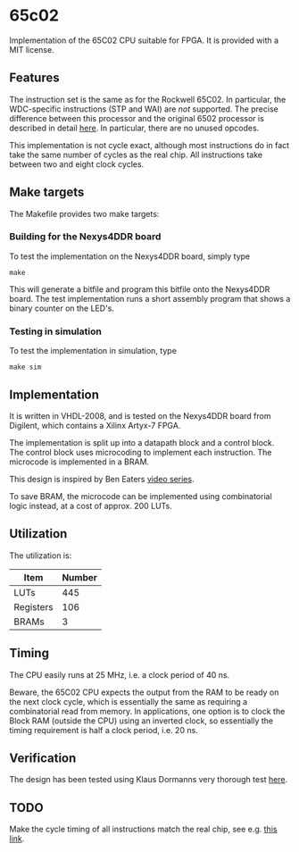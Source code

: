 # 65c02
Implementation of the 65C02 CPU suitable for FPGA. It is provided with a MIT license.

## Features
The instruction set is the same as for the Rockwell 65C02. In particular, the
WDC-specific instructions (STP and WAI) are *not* supported. The precise
difference between this processor and the original 6502 processor is described
in detail [here](http://6502.org/tutorials/65c02opcodes.html). In particular,
there are no unused opcodes.

This implementation is not cycle exact, although most instructions do in fact
take the same number of cycles as the real chip. All instructions take between
two and eight clock cycles.

## Make targets
The Makefile provides two make targets:

### Building for the Nexys4DDR board

To test the implementation on the Nexys4DDR board, simply type

```
make
```
This will generate a bitfile and program this bitfile onto the Nexys4DDR board.
The test implementation runs a short assembly program that shows a binary
counter on the LED's.

### Testing in simulation
To test the implementation in simulation, type
```
make sim
```

## Implementation
It is written in VHDL-2008, and is tested on the Nexys4DDR board from Digilent,
which contains a Xilinx Artyx-7 FPGA.

The implementation is split up into a datapath block and a control block. The
control block uses microcoding to implement each instruction. The microcode is
implemented in a BRAM.

This design is inspired by Ben Eaters [video
series](https://www.youtube.com/playlist?list=PLowKtXNTBypGqImE405J2565dvjafglHU).

To save BRAM, the microcode can be implemented using combinatorial logic
instead, at a cost of approx. 200 LUTs.

## Utilization
The utilization is:

|  Item     | Number |
| --------  | ------ |
| LUTs      |  445   |
| Registers |  106   |
| BRAMs     |    3   | 

## Timing
The CPU easily runs at 25 MHz, i.e. a clock period of 40 ns.

Beware, the 65C02 CPU expects the output from the RAM to be ready on the next
clock cycle, which is essentially the same as requiring a combinatorial read
from memory. In applications, one option is to clock the Block RAM (outside the
CPU) using an inverted clock, so essentially the timing requirement is half a
clock period, i.e. 20 ns.

## Verification
The design has been tested using Klaus Dormanns very thorough test
[here](https://github.com/Klaus2m5/6502_65C02_functional_tests).

## TODO
Make the cycle timing of all instructions match the real chip, see e.g.  [this
link](http://6502.org/tutorials/65c02opcodes.html).


